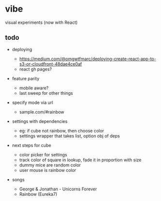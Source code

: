 # vibe
visual experiments (now with React)

## todo
- deploying
  - https://medium.com/@omgwtfmarc/deploying-create-react-app-to-s3-or-cloudfront-48dae4ce0af
  - react gh pages?

- feature parity
  - mobile aware?
  - last sweep for other things

- specify mode via url
  - sample.com/#rainbow

- settings with dependencies
  - eg: if cube not rainbow, then choose color
  - settings wrapper that takes list, option obj of deps

- next steps for cube
  - color picker for settings
  - track color of square in lookup, fade it in proportion with size
  - dummy mice are random color
  - user mouse is rainbow color

- songs
  - George & Jonathan - Unicorns Forever
  - Rainbow (Eureka7)
